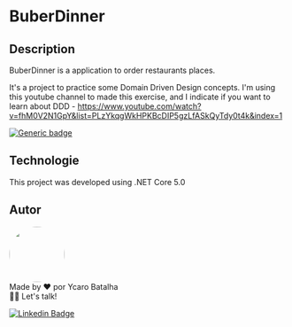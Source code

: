 
# BuberDinner

## Description

BuberDinner is a application to order restaurants places. 

It's a project to practice some Domain Driven Design concepts. I'm using this youtube channel to made this exercise, and I indicate if you want to learn about DDD - https://www.youtube.com/watch?v=fhM0V2N1GpY&list=PLzYkqgWkHPKBcDIP5gzLfASkQyTdy0t4k&index=1 


[![Generic badge](https://img.shields.io/badge/Version-1.0-<COLOR>.svg)](https://shields.io/)


## Technologie
This project was developed using .NET Core 5.0

## Autor
 <img style="border-radius: 80%;" src="https://i1.sndcdn.com/avatars-001002863491-80v8qp-t500x500.jpg" width="100px;" alt=""/>
<br />
Made by ❤️ por Ycaro Batalha

<br />
👋🏽 Let's talk!
<br />

[![Linkedin Badge](https://img.shields.io/badge/-Ycaro-blue?style=flat-square&logo=Linkedin&logoColor=white&link=https://www.linkedin.com/in/ycaro-gabriel-da-costa-batalha-2019/)](https://www.linkedin.com/in/ycaro-gabriel-da-costa-batalha-2019/) 
